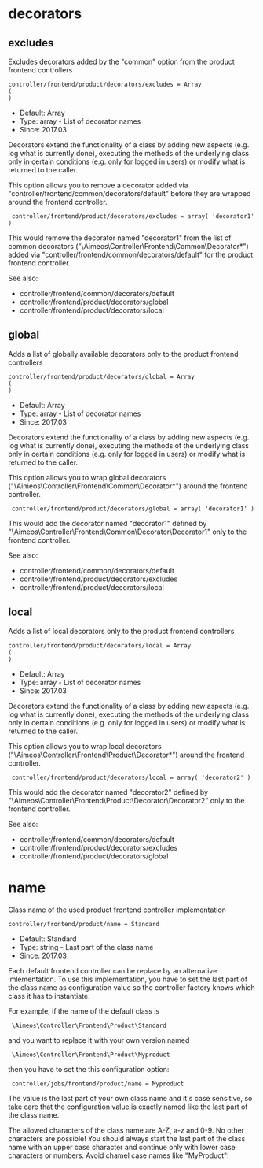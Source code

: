 
# decorators
## excludes

Excludes decorators added by the "common" option from the product frontend controllers

```
controller/frontend/product/decorators/excludes = Array
(
)
```

* Default: Array
* Type: array - List of decorator names
* Since: 2017.03

Decorators extend the functionality of a class by adding new aspects
(e.g. log what is currently done), executing the methods of the underlying
class only in certain conditions (e.g. only for logged in users) or
modify what is returned to the caller.

This option allows you to remove a decorator added via
"controller/frontend/common/decorators/default" before they are wrapped
around the frontend controller.

```
 controller/frontend/product/decorators/excludes = array( 'decorator1' )
```

This would remove the decorator named "decorator1" from the list of
common decorators ("\Aimeos\Controller\Frontend\Common\Decorator\*") added via
"controller/frontend/common/decorators/default" for the product frontend controller.

See also:

* controller/frontend/common/decorators/default
* controller/frontend/product/decorators/global
* controller/frontend/product/decorators/local

## global

Adds a list of globally available decorators only to the product frontend controllers

```
controller/frontend/product/decorators/global = Array
(
)
```

* Default: Array
* Type: array - List of decorator names
* Since: 2017.03

Decorators extend the functionality of a class by adding new aspects
(e.g. log what is currently done), executing the methods of the underlying
class only in certain conditions (e.g. only for logged in users) or
modify what is returned to the caller.

This option allows you to wrap global decorators
("\Aimeos\Controller\Frontend\Common\Decorator\*") around the frontend controller.

```
 controller/frontend/product/decorators/global = array( 'decorator1' )
```

This would add the decorator named "decorator1" defined by
"\Aimeos\Controller\Frontend\Common\Decorator\Decorator1" only to the frontend controller.

See also:

* controller/frontend/common/decorators/default
* controller/frontend/product/decorators/excludes
* controller/frontend/product/decorators/local

## local

Adds a list of local decorators only to the product frontend controllers

```
controller/frontend/product/decorators/local = Array
(
)
```

* Default: Array
* Type: array - List of decorator names
* Since: 2017.03

Decorators extend the functionality of a class by adding new aspects
(e.g. log what is currently done), executing the methods of the underlying
class only in certain conditions (e.g. only for logged in users) or
modify what is returned to the caller.

This option allows you to wrap local decorators
("\Aimeos\Controller\Frontend\Product\Decorator\*") around the frontend controller.

```
 controller/frontend/product/decorators/local = array( 'decorator2' )
```

This would add the decorator named "decorator2" defined by
"\Aimeos\Controller\Frontend\Product\Decorator\Decorator2" only to the frontend
controller.

See also:

* controller/frontend/common/decorators/default
* controller/frontend/product/decorators/excludes
* controller/frontend/product/decorators/global

# name

Class name of the used product frontend controller implementation

```
controller/frontend/product/name = Standard
```

* Default: Standard
* Type: string - Last part of the class name
* Since: 2017.03

Each default frontend controller can be replace by an alternative imlementation.
To use this implementation, you have to set the last part of the class
name as configuration value so the controller factory knows which class it
has to instantiate.

For example, if the name of the default class is

```
 \Aimeos\Controller\Frontend\Product\Standard
```

and you want to replace it with your own version named

```
 \Aimeos\Controller\Frontend\Product\Myproduct
```

then you have to set the this configuration option:

```
 controller/jobs/frontend/product/name = Myproduct
```

The value is the last part of your own class name and it's case sensitive,
so take care that the configuration value is exactly named like the last
part of the class name.

The allowed characters of the class name are A-Z, a-z and 0-9. No other
characters are possible! You should always start the last part of the class
name with an upper case character and continue only with lower case characters
or numbers. Avoid chamel case names like "MyProduct"!
